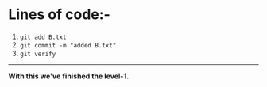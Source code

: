 # Lines of code:-
1. `git add B.txt`
2. `git commit -m "added B.txt"`
3. `git verify`
---
**With this we've finished the level-1.**
